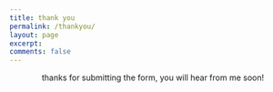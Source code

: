```yaml
---
title: thank you
permalink: /thankyou/
layout: page
excerpt:
comments: false
---
```



<style>
p {text-align: center;}
</style>

thanks for submitting the form, you will hear from me soon!
